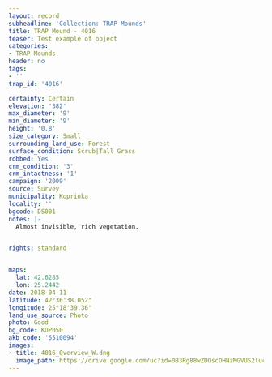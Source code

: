 ```yaml
---
layout: record
subheadline: 'Collection: TRAP Mounds'
title: TRAP Mound - 4016
teaser: Test example of object
categories:
- TRAP Mounds
header: no
tags:
- ''
trap_id: '4016'

certainty: Certain
elevation: '382'
max_diameter: '9'
min_diameter: '9'
height: '0.8'
size_category: Small
surrounding_land_use: Forest
surface_condition: Scrub|Tall Grass
robbed: Yes
crm_condition: '3'
crm_intactness: '1'
campaign: '2009'
source: Survey
municipality: Koprinka
locality: ''
bgcode: DS001
notes: |-
  Almost invisible, rich vegetation.


rights: standard


maps:
  lat: 42.6285
  lon: 25.2442
date: 2018-04-11
latitude: 42°36'38.052"
longitude: 25°18'39.36"
land_use_source: Photo
photo: Good
bg_code: КОР050
akb_code: '5510094'
images:
- title: 4016_Overview_W.dng
  image_path: https://drive.google.com/uc?id=0B3Rg88wZDQscOHNzMGVUS2luckU
---
```

